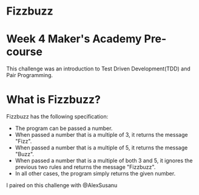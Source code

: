 # Fizzbuzz #
# Week 4 Maker's Academy Pre-course #

This challenge was an introduction to Test Driven Development(TDD)
and Pair Programming.

# What is Fizzbuzz? #

Fizzbuzz has the following specification:
* The program can be passed a number.
* When passed a number that is a multiple of 3, it returns the message "Fizz".
* When passed a number that is a multiple of 5, it returns the message "Buzz".
* When passed a number that is a multiple of both 3 and 5, it ignores the previous two rules and returns the message "Fizzbuzz".
* In all other cases, the program simply returns the given number.

I paired on this challenge with @AlexSusanu
